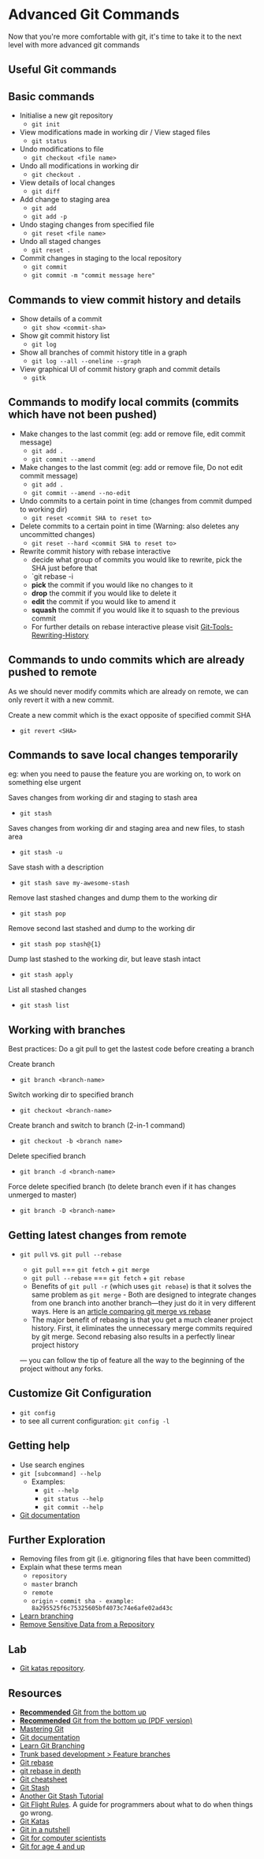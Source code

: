 # Advanced Git Commands

Now that you're more comfortable with git, it's time to take it to the next level with more advanced git commands

## Useful Git commands

## Basic commands

* Initialise a new git repository
  * `git init`
* View modifications made in working dir / View staged files
  * `git status`
* Undo modifications to file
  * `git checkout <file name>`
* Undo all modifications in working dir
  * `git checkout .`
* View details of local changes
  * `git diff`
* Add change to staging area
  * `git add`
  * `git add -p`
* Undo staging changes from specified file
  * `git reset <file name>` 
* Undo all staged changes
  * `git reset .`
* Commit changes in staging to the local repository
  * `git commit`
  * `git commit -m "commit message here"`

## Commands to view commit history and details

* Show details of a commit
  * `git show <commit-sha>`
* Show git commit history list
  * `git log`
* Show all branches of commit history title in a graph
  * `git log --all --oneline --graph`
* View graphical UI of commit history graph and commit details
  * `gitk`

## Commands to modify local commits \(commits which have not been pushed\)

* Make changes to the last commit \(eg: add or remove file, edit commit message\)
  * `git add .`
  * `git commit --amend`
* Make changes to the last commit \(eg: add or remove file, Do not edit commit message\)
  * `git add .`
  * `git commit --amend --no-edit`
* Undo commits to a certain point in time \(changes from commit dumped to working dir\)
  * `git reset <commit SHA to reset to>` 
* Delete commits to a certain point in time \(Warning: also deletes any uncommitted changes\)
  * `git reset --hard <commit SHA to reset to>` 
* Rewrite commit history with rebase interactive
  * decide what group of commits you would like to rewrite, pick the SHA just before that 
  * \`git rebase -i 
  * **pick** the commit if you would like no changes to it
  * **drop** the commit if you would like to delete it
  * **edit** the commit if you would like to amend it
  * **squash** the commit if you would like it to squash to the previous commit
  * For further details on rebase interactive please visit [Git-Tools-Rewriting-History](https://git-scm.com/book/en/v2/Git-Tools-Rewriting-History)   

## Commands to undo commits which are already pushed to remote

As we should never modify commits which are already on remote, we can only revert it with a new commit.

Create a new commit which is the exact opposite of specified commit SHA

* `git revert <SHA>`

## Commands to save local changes temporarily

eg: when you need to pause the feature you are working on, to work on something else urgent

Saves changes from working dir and staging to stash area

* `git stash`

Saves changes from working dir and staging area and new files, to stash area

* `git stash -u`

Save stash with a description

* `git stash save my-awesome-stash`

Remove last stashed changes and dump them to the working dir

* `git stash pop`

Remove second last stashed and dump to the working dir

* `git stash pop stash@{1}`

Dump last stashed to the working dir, but leave stash intact

* `git stash apply`

List all stashed changes

* `git stash list`

## Working with branches

Best practices: Do a git pull to get the lastest code before creating a branch

Create branch

* `git branch <branch-name>`

Switch working dir to specified branch

* `git checkout <branch-name>`

Create branch and switch to branch \(2-in-1 command\)

* `git checkout -b <branch name>`

Delete specified branch

* `git branch -d <branch-name>`

Force delete specified branch \(to delete branch even if it has changes unmerged to master\)

* `git branch -D <branch-name>`

## Getting latest changes from remote

* `git pull` vs. `git pull --rebase`

  * `git pull` === `git fetch` + `git merge`
  * `git pull --rebase` === `git fetch` + `git rebase`
  * Benefits of `git pull -r` \(which uses `git rebase`\) is that it solves the same problem as `git merge` - Both are designed to integrate changes from one branch into another branch—they just do it in very different ways. Here is an [article comparing git merge vs rebase](https://medium.freecodecamp.org/an-introduction-to-git-merge-and-rebase-what-they-are-and-how-to-use-them-131b863785f)
  * The major benefit of rebasing is that you get a much cleaner project history. First, it eliminates the unnecessary merge commits required by git merge. Second rebasing also results in a perfectly linear project history

  — you can follow the tip of feature all the way to the beginning of the project without any forks.

## Customize Git Configuration

* `git config`
* to see all current configuration: `git config -l`

## Getting help

* Use search engines
* `git [subcommand] --help`
  * Examples:
    * `git --help`
    * `git status --help`
    * `git commit --help`
* [Git documentation](https://git-scm.com/doc)

## Further Exploration

* Removing files from git \(i.e. gitignoring files that have been committed\)
* Explain what these terms mean
  * `repository`
  * `master` branch
  * `remote`
  * `origin` - `commit sha - example: 8a295525f6c75325605bf4073c74e6afe02ad43c`
* [Learn branching](https://learngitbranching.js.org/?demo)
* [Remove Sensitive Data from a Repository](https://help.github.com/articles/removing-sensitive-data-from-a-repository/)

## Lab

* [Git katas repository](https://github.com/praqma-training/git-katas/blob/master/Overview.md).

## Resources

* [**Recommended** Git from the bottom up](https://jwiegley.github.io/git-from-the-bottom-up/)
* [**Recommended** Git from the bottom up \(PDF version\)](http://ftp.newartisans.com/pub/git.from.bottom.up.pdf)
* [Mastering Git](https://thoughtbot.com/upcase/mastering-git)
* [Git documentation](https://git-scm.com/docs)
* [Learn Git Branching](https://github.com/pcottle/learnGitBranching)
* [Trunk based development &gt; Feature branches](https://martinfowler.com/bliki/FeatureBranch.html)
* [Git rebase](https://www.atlassian.com/git/tutorials/rewriting-history/git-rebase)
* [git rebase in depth](https://git-rebase.io/)
* [Git cheatsheet](https://services.github.com/on-demand/downloads/github-git-cheat-sheet.pdf)
* [Git Stash](https://www.atlassian.com/git/tutorials/git-stash)
* [Another Git Stash Tutorial](http://www.gitguys.com/topics/temporarily-stashing-your-work/)
* [Git Flight Rules](https://github.com/k88hudson/git-flight-rules). A guide for programmers about what to do when things go wrong.
* [Git Katas](https://github.com/praqma-training/git-katas)
* [Git in a nutshell](http://aosabook.org/en/git.html)
* [Git for computer scientists](http://eagain.net/articles/git-for-computer-scientists/)
* [Git for age 4 and up](https://www.youtube.com/watch?v=1ffBJ4sVUb4)

